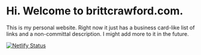 # Hi. Welcome to brittcrawford.com.

This is my personal website. Right now it just has a business card-like list of links and a non-committal description. I might add more to it in the future.

[![Netlify Status](https://api.netlify.com/api/v1/badges/72f96c6b-2fd5-4e86-a914-3e34a95854b1/deploy-status)](https://app.netlify.com/sites/brittcrawford/deploys)